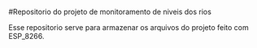 #Repositorio do projeto de monitoramento de niveis dos rios

Esse repositorio serve para armazenar os arquivos do projeto feito com ESP_8266.
